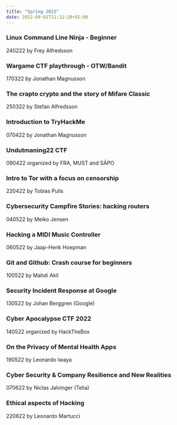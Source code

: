 ```yaml
---
title: "Spring 2022"
date: 2022-09-01T11:12:20+02:00
---
```

### Linux Command Line Ninja - Beginner
240222 by Frey Alfredsson

### Wargame CTF playthrough - OTW/Bandit
170322 by Jonathan Magnusson

### The crapto crypto and the story of Mifare Classic
250322 by Stefan Alfredsson

### Introduction to TryHackMe
070422 by Jonathan Magnusson

### Undutmaning22 CTF
090422 organized by FRA, MUST and SÄPO

### Intro to Tor with a focus on censorship
220422 by Tobias Pulls

### Cybersecurity Campfire Stories: hacking routers
040522 by Meiko Jensen

### Hacking a MIDI Music Controller
060522 by Jaap-Henk Hoepman

### Git and Github: Crash course for beginners
100522 by Mahdi Akil

### Security Incident Response at Google
130522 by Johan Berggren (Google)

### Cyber Apocalypse CTF 2022
140522 organized by HackTheBox

### On the Privacy of Mental Health Apps
190522 by Leonardo Iwaya

### Cyber Security & Company Resilience and New Realities
070622 by Niclas Jalvinger (Telia)

### Ethical aspects of Hacking
220622 by Leonardo Martucci
